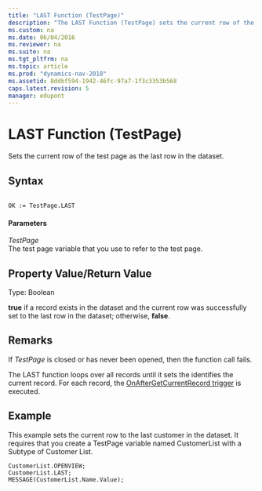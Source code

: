 ```yaml
---
title: "LAST Function (TestPage)"
description: "The LAST Function (TestPage) sets the current row of the test page as the last row in the dataset."
ms.custom: na
ms.date: 06/04/2016
ms.reviewer: na
ms.suite: na
ms.tgt_pltfrm: na
ms.topic: article
ms.prod: "dynamics-nav-2018"
ms.assetid: 8ddbf594-1942-46fc-97a7-1f3c3353b568
caps.latest.revision: 5
manager: edupont
---
```

# LAST Function (TestPage)
Sets the current row of the test page as the last row in the dataset.  
  
## Syntax  
  
```  
  
OK := TestPage.LAST  
```  
  
#### Parameters  
 *TestPage*  
 The test page variable that you use to refer to the test page.  
  
## Property Value/Return Value  
 Type: Boolean  
  
 **true** if a record exists in the dataset and the current row was successfully set to the last row in the dataset; otherwise, **false**.  
  
## Remarks  
If *TestPage* is closed or has never been opened, then the function call fails.  

The LAST function loops over all records until it sets  the identifies the current record.  For each record, the [OnAfterGetCurrentRecord trigger](OnAfterGetCurrRecord-Trigger.md) is executed.  
  
## Example  
 This example sets the current row to the last customer in the dataset. It requires that you create a TestPage variable named CustomerList with a Subtype of Customer List.  
  
```  
CustomerList.OPENVIEW;  
CustomerList.LAST;  
MESSAGE(CustomerList.Name.Value);  
  
```
